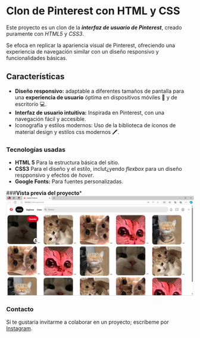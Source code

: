 # Clon de Pinterest con HTML y CSS
Este proyecto es un clon de la ***interfaz de usuario de Pinterest***, creado puramente con *HTML5* y *CSS3*. 

Se efoca en replicar la apariencia visual de Pinterest, ofreciendo una experiencia de navegación similar con un diseño responsivo y funcionalidades básicas.

## Características

* **Diseño responsivo:** adaptable a diferentes tamaños de pantalla para una **experiencia de usuario** óptima en dispositivos móviles :iphone: y de escritorio :computer:.
* **Interfaz de usuario intuitiva:** Inspirada en Pinterest, con una navegación fácil y accesible.
* Iconografía y estilos modernos: Uso de la biblioteca de íconos de material design y estilos css modernos 🖍️.

### Tecnologías usadas
 + **HTML 5** Para la estructura básica del sitio.
 + **CSS3** Para el diseño y el estilo, inclut¿yendo _flexbox_ para un diseño respponsivo y efectos de _hover_.
 + **Google Fonts:** Para fuentes personalizadas.

###**Vista previa del proyecto***
![Demo](imagenes/viewPinClon.png)

### Contacto
Si te gustaría invitarme a colaborar en un proyecto; escríbeme por [Instagram](https://www.instagram.com/cep_0131/).
   
